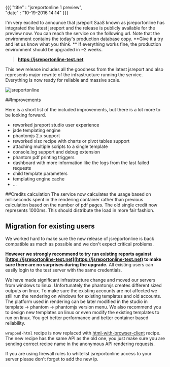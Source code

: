 ﻿{{{
    "title"    : "jsreportonline 1 preview",	   
    "date"     : "10-19-2016 14:14"	
}}}

I'm very excited to announce that jsreport SaaS known as jsreportonline has integrated the latest jsreport and the release is publicly available for the preview now. You can reach the service on the following url. Note that the environment contains the today's production database copy. **Give it a try and let us know what you think. ** If everything works fine, the production environment should be upgraded in ~2 weeks.

>**https://jsreportonline-test.net**

This new release includes all the goodness from the latest jsreport and also represents major rewrite of the infrastructure running the service. Everything is now ready for reliable and massive scale.

![jsreportonline](http://jsreport.net/blog/jo-1.png)

##Improvements

Here is a short list of the included improvements, but there is a lot more to be looking forward.

- reworked jsreport studio user experience
- jade templating engine
- phantomjs 2.x support
- reworked xlsx recipe with charts or pivot tables support
- attaching multiple scripts to a single template
- console.log support and debug extension
- phantom pdf printing triggers
- dashboard with more information like the logs from the last failed requests
- child template parameters
- templating engine cache
- ...

##Credits calculation
The service now calculates the usage based on milliseconds spent in the rendering container rather than previous calculation based on the number of pdf pages. The old single credit now represents 1000ms. This should distribute the load in more fair fashion. 

## <a name="migration"></a>Migration for existing users
We worked hard to make sure the new release of jsreportonline is back compatible as mach as possible and we don't expect critical problems. 

**However we strongly recommend to try run existing reports against [https://jsreportonline-test.net](https://jsreportonline-test.net) to make sure there are no surprises during the upgrade.** All existing users can easily login to the test server with the same credentials. 

We have made significant infrastructure change and moved our servers from windows to linux. Unfortunately the phantomjs creates different sized outputs on linux. To make sure the existing accounts are not affected we still run the rendering on windows for existing templates and old accounts. The platform used in rendering can be later modified in the studio in template -> phantom -> phantomjs version menu. We also recommend you to design new templates on linux or even modify the existing templates to run on linux. You get better performance and better container based reliability.

`wrapped-html` recipe is now replaced with [html-with-browser-client](http://jsreport.net/learn/html-with-browser-client) recipe. The new recipe has the same API as the old one, you just make sure you are sending correct recipe name in the anonymous API rendering requests.

If you are using firewall rules to whitelist jsreportonline access to your server please don't forget to add the new ip. 




